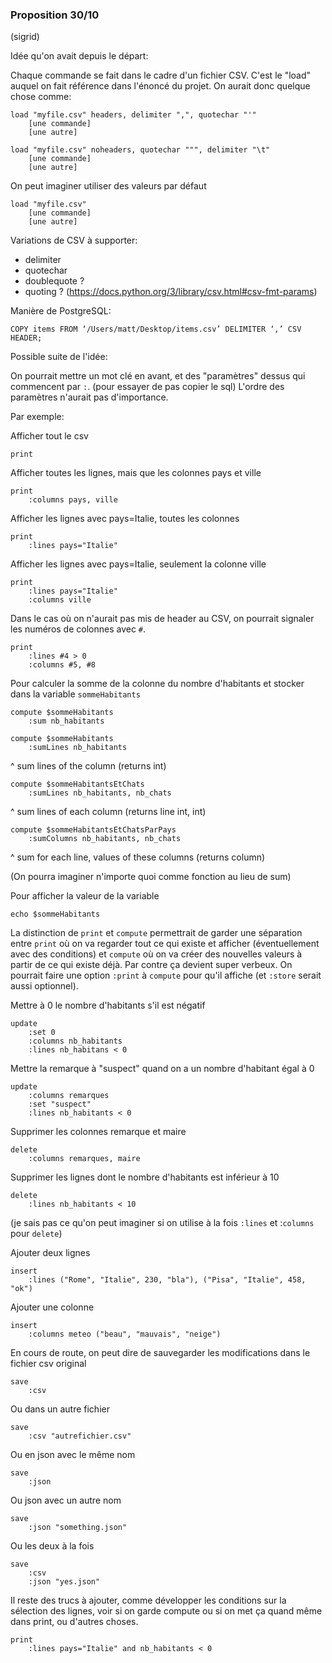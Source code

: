 ### Proposition 30/10
(sigrid)

Idée qu'on avait depuis le départ:

Chaque commande se fait dans le cadre d'un fichier CSV. C'est le "load"
auquel on fait référence dans l'énoncé du projet. On aurait donc quelque chose
comme:

```
load "myfile.csv" headers, delimiter ",", quotechar "'"
    [une commande]
    [une autre]
```

```
load "myfile.csv" noheaders, quotechar """, delimiter "\t"
    [une commande]
    [une autre]
```

On peut imaginer utiliser des valeurs par défaut
```
load "myfile.csv"
    [une commande]
    [une autre]
```

Variations de CSV à supporter:
- delimiter
- quotechar
- doublequote ?
- quoting ?
(https://docs.python.org/3/library/csv.html#csv-fmt-params)

Manière de PostgreSQL:

```
COPY items FROM ‘/Users/matt/Desktop/items.csv’ DELIMITER ‘,’ CSV HEADER;
```

Possible suite de l'idée:

On pourrait mettre un mot clé en avant, et des "paramètres" dessus qui
commencent par `:`. (pour essayer de pas copier le sql)
L'ordre des paramètres n'aurait pas d'importance.

Par exemple:

Afficher tout le csv
```
print
```

Afficher toutes les lignes, mais que les colonnes pays et ville
```
print
    :columns pays, ville
```

Afficher les lignes avec pays=Italie, toutes les colonnes
```
print
    :lines pays="Italie"
```

Afficher les lignes avec pays=Italie, seulement la colonne ville
```
print
    :lines pays="Italie"
    :columns ville
```

Dans le cas où on n'aurait pas mis de header au CSV, on pourrait signaler les
numéros de colonnes avec `#`.
```
print
    :lines #4 > 0
    :columns #5, #8
```

Pour calculer la somme de la colonne du nombre d'habitants et stocker dans la
variable `sommeHabitants`
```
compute $sommeHabitants
    :sum nb_habitants
```
```
compute $sommeHabitants
    :sumLines nb_habitants
```
^ sum lines of the column (returns int)

```
compute $sommeHabitantsEtChats
    :sumLines nb_habitants, nb_chats
```
^ sum lines of each column (returns line int, int)

```
compute $sommeHabitantsEtChatsParPays
    :sumColumns nb_habitants, nb_chats
```
^ sum for each line, values of these columns (returns column)

(On pourra imaginer n'importe quoi comme fonction au lieu de sum)

Pour afficher la valeur de la variable
```
echo $sommeHabitants
```

La distinction de `print` et `compute` permettrait de garder une séparation
entre `print` où on va regarder tout ce qui existe et afficher (éventuellement
avec des conditions) et `compute` où on va créer des nouvelles valeurs à partir
de ce qui existe déjà. Par contre ça devient super verbeux. On pourrait faire une
option `:print` à `compute` pour qu'il affiche (et `:store` serait aussi
optionnel).

Mettre à 0 le nombre d'habitants s'il est négatif
```
update
    :set 0
    :columns nb_habitants
    :lines nb_habitans < 0
```

Mettre la remarque à "suspect" quand on a un nombre d'habitant égal à 0
```
update
    :columns remarques
    :set "suspect"
    :lines nb_habitants < 0
```

Supprimer les colonnes remarque et maire
```
delete
    :columns remarques, maire
```

Supprimer les lignes dont le nombre d'habitants est inférieur à 10
```
delete
    :lines nb_habitants < 10
```
(je sais pas ce qu'on peut imaginer si on utilise à la fois `:lines` et
:`columns` pour `delete`)

Ajouter deux lignes
```
insert
    :lines ("Rome", "Italie", 230, "bla"), ("Pisa", "Italie", 458, "ok")
```

Ajouter une colonne
```
insert
    :columns meteo ("beau", "mauvais", "neige")
```

En cours de route, on peut dire de sauvegarder les modifications dans le
fichier csv original
```
save
    :csv
```

Ou dans un autre fichier
```
save
    :csv "autrefichier.csv"
```

Ou en json avec le même nom
```
save
    :json
```

Ou json avec un autre nom
```
save
    :json "something.json"
```
Ou les deux à la fois

```
save
    :csv
    :json "yes.json"
```

Il reste des trucs à ajouter, comme développer les conditions sur la sélection
des lignes, voir si on garde compute ou si on met ça quand même dans print, ou
d'autres choses.

```
print
    :lines pays="Italie" and nb_habitants < 0
```

